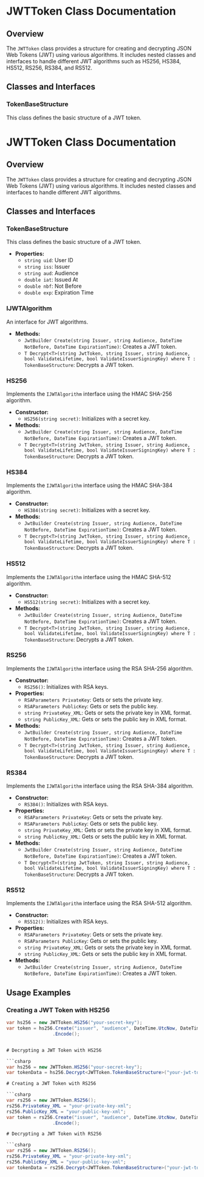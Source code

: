 # JWTToken Class Documentation

## Overview
The `JWTToken` class provides a structure for creating and decrypting JSON Web Tokens (JWT) using various algorithms. It includes nested classes and interfaces to handle different JWT algorithms such as HS256, HS384, HS512, RS256, RS384, and RS512.

## Classes and Interfaces

### TokenBaseStructure
This class defines the basic structure of a JWT token.

# JWTToken Class Documentation

## Overview
The `JWTToken` class provides a structure for creating and decrypting JSON Web Tokens (JWT) using various algorithms. It includes nested classes and interfaces to handle different JWT algorithms.

## Classes and Interfaces

### TokenBaseStructure
This class defines the basic structure of a JWT token.
- **Properties:**
  - `string uid`: User ID
  - `string iss`: Issuer
  - `string aud`: Audience
  - `double iat`: Issued At
  - `double nbf`: Not Before
  - `double exp`: Expiration Time

### IJWTAlgorithm
An interface for JWT algorithms.
- **Methods:**
  - `JwtBuilder Create(string Issuer, string Audience, DateTime NotBefore, DateTime ExpirationTime)`: Creates a JWT token.
  - `T Decrypt<T>(string JwtToken, string Issuer, string Audience, bool ValidateLifetime, bool ValidateIssuerSigningKey) where T : TokenBaseStructure`: Decrypts a JWT token.

### HS256
Implements the `IJWTAlgorithm` interface using the HMAC SHA-256 algorithm.
- **Constructor:**
  - `HS256(string secret)`: Initializes with a secret key.
- **Methods:**
  - `JwtBuilder Create(string Issuer, string Audience, DateTime NotBefore, DateTime ExpirationTime)`: Creates a JWT token.
  - `T Decrypt<T>(string JwtToken, string Issuer, string Audience, bool ValidateLifetime, bool ValidateIssuerSigningKey) where T : TokenBaseStructure`: Decrypts a JWT token.

### HS384
Implements the `IJWTAlgorithm` interface using the HMAC SHA-384 algorithm.
- **Constructor:**
  - `HS384(string secret)`: Initializes with a secret key.
- **Methods:**
  - `JwtBuilder Create(string Issuer, string Audience, DateTime NotBefore, DateTime ExpirationTime)`: Creates a JWT token.
  - `T Decrypt<T>(string JwtToken, string Issuer, string Audience, bool ValidateLifetime, bool ValidateIssuerSigningKey) where T : TokenBaseStructure`: Decrypts a JWT token.

### HS512
Implements the `IJWTAlgorithm` interface using the HMAC SHA-512 algorithm.
- **Constructor:**
  - `HS512(string secret)`: Initializes with a secret key.
- **Methods:**
  - `JwtBuilder Create(string Issuer, string Audience, DateTime NotBefore, DateTime ExpirationTime)`: Creates a JWT token.
  - `T Decrypt<T>(string JwtToken, string Issuer, string Audience, bool ValidateLifetime, bool ValidateIssuerSigningKey) where T : TokenBaseStructure`: Decrypts a JWT token.

### RS256
Implements the `IJWTAlgorithm` interface using the RSA SHA-256 algorithm.
- **Constructor:**
  - `RS256()`: Initializes with RSA keys.
- **Properties:**
  - `RSAParameters PrivateKey`: Gets or sets the private key.
  - `RSAParameters PublicKey`: Gets or sets the public key.
  - `string PrivateKey_XML`: Gets or sets the private key in XML format.
  - `string PublicKey_XML`: Gets or sets the public key in XML format.
- **Methods:**
  - `JwtBuilder Create(string Issuer, string Audience, DateTime NotBefore, DateTime ExpirationTime)`: Creates a JWT token.
  - `T Decrypt<T>(string JwtToken, string Issuer, string Audience, bool ValidateLifetime, bool ValidateIssuerSigningKey) where T : TokenBaseStructure`: Decrypts a JWT token.

### RS384
Implements the `IJWTAlgorithm` interface using the RSA SHA-384 algorithm.
- **Constructor:**
  - `RS384()`: Initializes with RSA keys.
- **Properties:**
  - `RSAParameters PrivateKey`: Gets or sets the private key.
  - `RSAParameters PublicKey`: Gets or sets the public key.
  - `string PrivateKey_XML`: Gets or sets the private key in XML format.
  - `string PublicKey_XML`: Gets or sets the public key in XML format.
- **Methods:**
  - `JwtBuilder Create(string Issuer, string Audience, DateTime NotBefore, DateTime ExpirationTime)`: Creates a JWT token.
  - `T Decrypt<T>(string JwtToken, string Issuer, string Audience, bool ValidateLifetime, bool ValidateIssuerSigningKey) where T : TokenBaseStructure`: Decrypts a JWT token.

### RS512
Implements the `IJWTAlgorithm` interface using the RSA SHA-512 algorithm.
- **Constructor:**
  - `RS512()`: Initializes with RSA keys.
- **Properties:**
  - `RSAParameters PrivateKey`: Gets or sets the private key.
  - `RSAParameters PublicKey`: Gets or sets the public key.
  - `string PrivateKey_XML`: Gets or sets the private key in XML format.
  - `string PublicKey_XML`: Gets or sets the public key in XML format.
- **Methods:**
  - `JwtBuilder Create(string Issuer, string Audience, DateTime NotBefore, DateTime ExpirationTime)`: Creates a JWT token.

## Usage Examples

### Creating a JWT Token with HS256
```csharp
var hs256 = new JWTToken.HS256("your-secret-key");
var token = hs256.Create("issuer", "audience", DateTime.UtcNow, DateTime.UtcNow.AddHours(1))
                 .Encode();


# Decrypting a JWT Token with HS256

```csharp
var hs256 = new JWTToken.HS256("your-secret-key");
var tokenData = hs256.Decrypt<JWTToken.TokenBaseStructure>("your-jwt-token", "issuer", "audience", true, true);

# Creating a JWT Token with RS256

```csharp
var rs256 = new JWTToken.RS256();
rs256.PrivateKey_XML = "your-private-key-xml";
rs256.PublicKey_XML = "your-public-key-xml";
var token = rs256.Create("issuer", "audience", DateTime.UtcNow, DateTime.UtcNow.AddHours(1))
                 .Encode();

# Decrypting a JWT Token with RS256

```csharp
var rs256 = new JWTToken.RS256();
rs256.PrivateKey_XML = "your-private-key-xml";
rs256.PublicKey_XML = "your-public-key-xml";
var tokenData = rs256.Decrypt<JWTToken.TokenBaseStructure>("your-jwt-token", "issuer", "audience", true, true);


